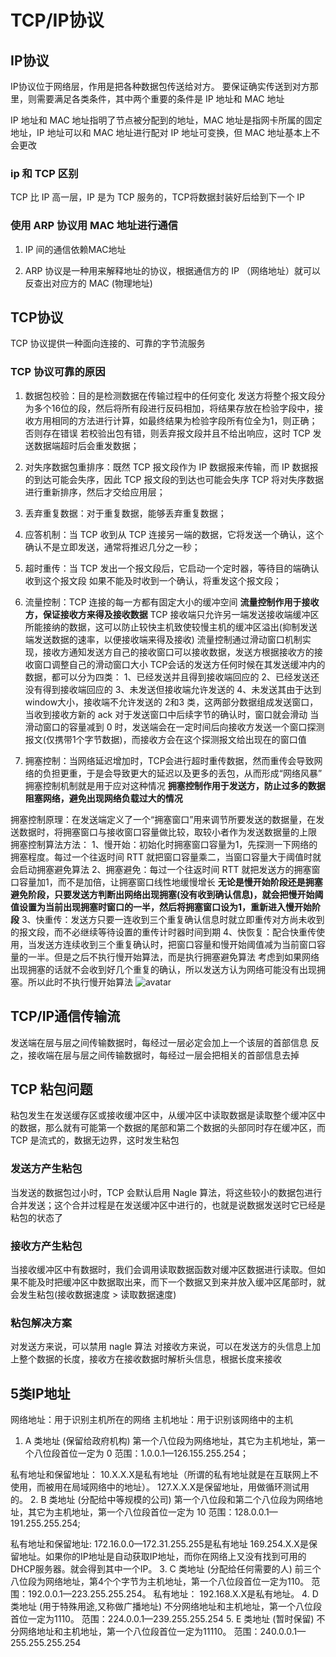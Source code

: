 # TCP/IP协议

## IP协议

IP协议位于网络层，作用是把各种数据包传送给对方。
要保证确实传送到对方那里，则需要满足各类条件，其中两个重要的条件是 IP 地址和 MAC 地址

IP 地址和 MAC 地址指明了节点被分配到的地址，MAC 地址是指网卡所属的固定地址，IP 地址可以和 MAC 地址进行配对
IP 地址可变换，但 MAC 地址基本上不会更改

### ip 和 TCP 区别

TCP 比 IP 高一层，IP 是为 TCP 服务的，TCP将数据封装好后给到下一个 IP

### 使用 ARP 协议用 MAC 地址进行通信

1. IP 间的通信依赖MAC地址

2. ARP 协议是一种用来解释地址的协议，根据通信方的 IP （网络地址）就可以反查出对应方的 MAC (物理地址)

## TCP协议

TCP 协议提供一种面向连接的、可靠的字节流服务

### TCP 协议可靠的原因

1. 数据包校验：目的是检测数据在传输过程中的任何变化
发送方将整个报文段分为多个16位的段，然后将所有段进行反码相加，将结果存放在检验字段中，接收方用相同的方法进行计算，如最终结果为检验字段所有位全为1，则正确；否则存在错误
若校验出包有错，则丢弃报文段并且不给出响应，这时 TCP 发送数据端超时后会重发数据；

2. 对失序数据包重排序：既然 TCP 报文段作为 IP 数据报来传输，而 IP 数据报的到达可能会失序，因此 TCP 报文段的到达也可能会失序
TCP 将对失序数据进行重新排序，然后才交给应用层；

3. 丢弃重复数据：对于重复数据，能够丢弃重复数据；

4. 应答机制：当 TCP 收到从 TCP 连接另一端的数据，它将发送一个确认，这个确认不是立即发送，通常将推迟几分之一秒；

5. 超时重传：当 TCP 发出一个报文段后，它启动一个定时器，等待目的端确认收到这个报文段
如果不能及时收到一个确认，将重发这个报文段；

6. 流量控制：TCP 连接的每一方都有固定大小的缓冲空间
**流量控制作用于接收方，保证接收方来得及接收数据**
TCP 接收端只允许另一端发送接收端缓冲区所能接纳的数据，这可以防止较快主机致使较慢主机的缓冲区溢出(抑制发送端发送数据的速率，以便接收端来得及接收)
流量控制通过滑动窗口机制实现，接收方通知发送方自己的接收窗口可以接收数据，发送方根据接收方的接收窗口调整自己的滑动窗口大小
TCP会话的发送方任何时候在其发送缓冲内的数据，都可以分为四类：
1、已经发送并且得到接收端回应的
2、已经发送还没有得到接收端回应的
3、未发送但接收端允许发送的
4、未发送其由于达到window大小，接收端不允许发送的
2和3 类，这两部分数据组成发送窗口，当收到接收方新的 ack 对于发送窗口中后续字节的确认时，窗口就会滑动
当滑动窗口的容量减到 0 时，发送端会在一定时间后向接收方发送一个窗口探测报文(仅携带1个字节数据)，而接收方会在这个探测报文给出现在的窗口值

7. 拥塞控制：当网络延迟增加时，TCP会进行超时重传数据，然而重传会导致网络的负担更重，于是会导致更大的延迟以及更多的丢包，从而形成“网络风暴”
拥塞控制机制就是用于应对这种情况
**拥塞控制作用于发送方，防止过多的数据阻塞网络，避免出现网络负载过大的情况**

拥塞控制原理：在发送端定义了一个“拥塞窗口”用来调节所要发送的数据量，在发送数据时，将拥塞窗口与接收窗口容量做比较，取较小者作为发送数据量的上限
拥塞控制算法方法：
1、慢开始：初始化时拥塞窗口容量为1，先探测一下网络的拥塞程度。每过一个往返时间 RTT 就把窗口容量乘二，当窗口容量大于阈值时就会启动拥塞避免算法
2、拥塞避免：每过一个往返时间 RTT 就把发送方的拥塞窗口容量加1，而不是加倍，让拥塞窗口线性地缓慢增长
**无论是慢开始阶段还是拥塞避免阶段，只要发送方判断出网络出现拥塞(没有收到确认信息)，就会把慢开始阈值设置为当前出现拥塞时窗口的一半，然后将拥塞窗口设为1，重新进入慢开始阶段**
3、快重传：发送方只要一连收到三个重复确认信息时就立即重传对方尚未收到的报文段，而不必继续等待设置的重传计时器时间到期
4、快恢复：配合快重传使用，当发送方连续收到三个重复确认时，把窗口容量和慢开始阈值减为当前窗口容量的一半。但是之后不执行慢开始算法，而是执行拥塞避免算法
考虑到如果网络出现拥塞的话就不会收到好几个重复的确认，所以发送方认为网络可能没有出现拥塞。所以此时不执行慢开始算法
![avatar](https://img-blog.csdnimg.cn/20190731184935595.png?x-oss-process=image/watermark,type_ZmFuZ3poZW5naGVpdGk,shadow_10,text_aHR0cHM6Ly9ibG9nLmNzZG4ubmV0L3FxXzQxNDMxNDA2,size_16,color_FFFFFF,t_70)

## TCP/IP通信传输流

发送端在层与层之间传输数据时，每经过一层必定会加上一个该层的首部信息
反之，接收端在层与层之间传输数据时，每经过一层会把相关的首部信息去掉

## TCP 粘包问题

粘包发生在发送缓存区或接收缓冲区中，从缓冲区中读取数据是读取整个缓冲区中的数据，那么就有可能第一个数据的尾部和第二个数据的头部同时存在缓冲区，而 TCP 是流式的，数据无边界，这时发生粘包

### 发送方产生粘包

当发送的数据包过小时，TCP 会默认启用 Nagle 算法，将这些较小的数据包进行合并发送；这个合并过程是在发送缓冲区中进行的，也就是说数据发送时它已经是粘包的状态了

### 接收方产生粘包

当接收缓冲区中有数据时，我们会调用读取数据函数对缓冲区数据进行读取。但如果不能及时把缓冲区中数据取出来，而下一个数据又到来并放入缓冲区尾部时，就会发生粘包(接收数据速度 > 读取数据速度)

### 粘包解决方案

对发送方来说，可以禁用 nagle 算法
对接收方来说，可以在发送方的头信息上加上整个数据的长度，接收方在接收数据时解析头信息，根据长度来接收

## 5类IP地址

网络地址：用于识别主机所在的网络
主机地址：用于识别该网络中的主机

1. A 类地址 (保留给政府机构)
第一个八位段为网络地址，其它为主机地址，第一个八位段首位一定为 0
范围：1.0.0.1—126.155.255.254；

私有地址和保留地址：
10.X.X.X是私有地址（所谓的私有地址就是在互联网上不使用，而被用在局域网络中的地址）。
127.X.X.X是保留地址，用做循环测试用的。
2. B 类地址 (分配给中等规模的公司)
第一个八位段和第二个八位段为网络地址，其它为主机地址，第一个八位段首位一定为 10
范围：128.0.0.1—191.255.255.254;

私有地址和保留地址:
172.16.0.0—172.31.255.255是私有地址
169.254.X.X是保留地址。如果你的IP地址是自动获取IP地址，而你在网络上又没有找到可用的DHCP服务器。就会得到其中一个IP。
3. C 类地址 (分配给任何需要的人)
前三个八位段为网络地址，第4个个字节为主机地址，第一个八位段首位一定为110。
范围：192.0.0.1—223.255.255.254。
私有地址：
192.168.X.X是私有地址。
4. D 类地址 (用于特殊用途,又称做广播地址)
不分网络地址和主机地址，第一个八位段首位一定为1110。
范围：224.0.0.1—239.255.255.254
5. E 类地址 (暂时保留)
不分网络地址和主机地址，第一个八位段首位一定为11110。
范围：240.0.0.1—255.255.255.254

